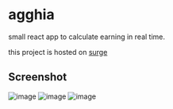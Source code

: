 # agghia
small react app to calculate earning in real time.

this project is hosted on [surge](https://agghia.surge.sh/)

## Screenshot
![image](https://cloud.githubusercontent.com/assets/248805/24840823/befcf9f0-1d6c-11e7-8fa5-837cfc979875.png)
![image](https://cloud.githubusercontent.com/assets/248805/24840825/d7a7149a-1d6c-11e7-88df-c3b1faba98dc.png)
![image](https://cloud.githubusercontent.com/assets/248805/24849920/d2ec4386-1dc5-11e7-82e4-aca0df4c0ad0.png)
